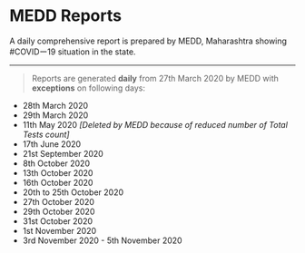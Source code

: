 # MEDD Reports

A daily comprehensive report is prepared by MEDD, Maharashtra showing #COVIDー19 situation in the state.

---

>Reports are generated **daily** from 27th March 2020 by MEDD with **exceptions** on following days:
- 28th March 2020<br>
- 29th March 2020<br>
- 11th May 2020 *[Deleted by MEDD because of reduced number of Total Tests count]*<br>
- 17th June 2020
- 21st September 2020
- 8th October 2020
- 13th October 2020
- 16th October 2020
- 20th to 25th October 2020
- 27th October 2020
- 29th October 2020
- 31st October 2020
- 1st November 2020
- 3rd November 2020 - 5th November 2020
